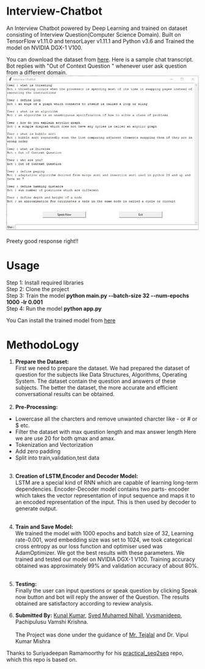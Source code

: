 # Interview-Chatbot

An Interview Chatbot powered by Deep Learning and trained on dataset consisting of Interview Question(Computer Science Domain). 
Built on TensorFlow v1.11.0 and tensorLayer v1.11.1 and Python v3.6 and Trained the model on NVIDIA DGX-1 V100.

You can download the dataset from [here](https://drive.google.com/open?id=1WPY3HB3BlXD-Pflk-CbN60_rTQ8eMNlt).
Here is a sample chat transcript. Bot replies with "Out of Context Question " whenever user ask question from a different domain.<br>
![](Images/Capture.JPG)<br><br>
Preety good response right!!

# Usage
Step 1: Install required libraries<br>
Step 2: Clone the project<br>
Step 3: Train the model **python main.py --batch-size 32 --num-epochs 1000 -lr 0.001**<br>
Step 4: Run the model **python app.py**<br>

You Can install the trained model from [here](google.com)<br>
# MethodoLogy
1. **Prepare the Dataset:**<br>
First we need to prepare the dataset. We had prepared the dataset of question for the subjects like Data Structures, Algorithms, Operating System. The dataset contain the question and answers of these subjects. The better the dataset, the more accurate and efficient conversational results can be obtained.<br><br>
2. **Pre-Processing:**
  * Lowercase all the charcters and remove unwanted charcter like - or # or $ etc. 
  * Filter the dataset with max question length and max answer length Here we are use 20 for both qmax and amax.
  * Tokenization and Vectorization
  * Add zero padding 
  * Split into train,validation,test data<br><br>
3. **Creation of LSTM,Encoder and Decoder Model:**<br>
LSTM are a special kind of RNN which are capable of learning long-term dependencies. Encoder-Decoder model contains two parts- encoder which takes the vector representation of input sequence and maps it to an encoded representation of the input. This is then used by decoder to generate output.<br><br>

4. **Train and Save Model:**<br>
We trained the model with 1000 epochs and batch size of 32, Learning rate-0.001, word embedding size was set to 1024, we took categorical cross entropy as our loss function and optimiser used was AdamOptimizer. We got the best results with these parameters. We trained and tested our model on NVIDIA DGX-1 V100. Training accuracy obtained was approximately 99% and validation accuracy of about 80%.<br><br>

5. **Testing:**<br>
Finally the user can input questions or speak question by clicking Speak now button and bot will reply the answer of the Question. The results obtained are satisfactory according to review analysis.<br>

6. **Submitted By:** [Kunal Kumar](https://github.com/kunal164107), [Syed Muhamed Nihall](https://github.com/neoNihall/), [Vvsmanideep](https://github.com/manideepvvs356), Pachipulusu Vamshi Krishna.<br><br> The Project was done under the guidance of [Mr. Tejalal](https://github.com/tejalal) and Dr. Vipul Kumar Mishra<br>

Thanks to Suriyadeepan Ramamoorthy for his [practical_seq2seq](https://github.com/suriyadeepan/practical_seq2seq) repo, which this repo  is based on.<br><br>
